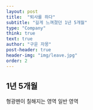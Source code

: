 ```yaml
---
layout: post
title:  "퇴사를 하다"
subtitle: "길게 느껴졌던 1년 5개월"
type: "Company"
think: true
text: true
author: "구운 자몽"
post-header: true
header-img: "img/leave.jpg"
order: 2
---
```

## 1년 5개월

 <span class="evidence">형광펜이 칠해지는 영역</span> 일반 영역
